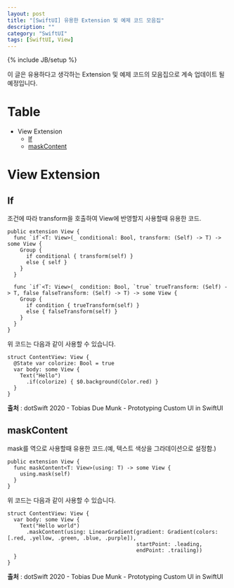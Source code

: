 ```yaml
---
layout: post
title: "[SwiftUI] 유용한 Extension 및 예제 코드 모음집"
description: ""
category: "SwiftUI"
tags: [SwiftUI, View]
---
```

{% include JB/setup %}

이 글은 유용하다고 생각하는 Extension 및 예제 코드의 모음집으로 계속 업데이트 될 예정입니다.

# Table

- View Extension
  * [If](#view_if)
  * [maskContent](#view_maskContent)


# View Extension

## If <a id="view_if"></a>

조건에 따라 transform을 호출하여 View에 반영할지 사용할때 유용한 코드.

```
public extension View {
  func `if`<T: View>(_ conditional: Bool, transform: (Self) -> T) -> some View {
    Group {
      if conditional { transform(self) }
      else { self }
    }
  }

  func `if`<T: View>(_ condition: Bool, `true` trueTransform: (Self) -> T, false falseTransform: (Self) -> T) -> some View {
	Group {
	  if condition { trueTransform(self) } 
	  else { falseTransform(self) }
    }
  }
}
```

위 코드는 다음과 같이 사용할 수 있습니다.

```
struct ContentView: View {
  @State var colorize: Bool = true
  var body: some View {
  	Text("Hello")
      .if(colorize) { $0.background(Color.red) }
  }
}
```

**출처** : dotSwift 2020 - Tobias Due Munk - Prototyping Custom UI in SwiftUI

## maskContent <a id="view_maskContent"></a>

mask를 역으로 사용할때 유용한 코드.(예, 텍스트 색상을 그라데이션으로 설정함.)

```
public extension View {
  func maskContent<T: View>(using: T) -> some View {
    using.mask(self)
  }
}
```

위 코드는 다음과 같이 사용할 수 있습니다.

```
struct ContentView: View {
  var body: some View {
    Text("Hello world")
      .maskContent(using: LinearGradient(gradient: Gradient(colors: [.red, .yellow, .green, .blue, .purple]),
                                         startPoint: .leading,
                                         endPoint: .trailing))
  }
}
```

**출처** : dotSwift 2020 - Tobias Due Munk - Prototyping Custom UI in SwiftUI